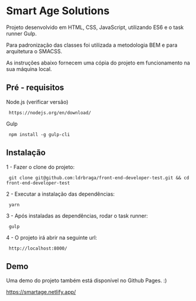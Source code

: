 # Smart Age Solutions

Projeto desenvolvido em HTML, CSS, JavaScript, utilizando ES6 e o task runner Gulp.

Para padronização das classes foi utilizada a metodologia BEM e para arquitetura o SMACSS.

As instruções abaixo fornecem uma cópia do projeto em funcionamento na sua máquina local.

## Pré - requisitos

Node.js (verificar versão)

`` 
https://nodejs.org/en/download/
`` 

Gulp

`` 
npm install -g gulp-cli
`` 

## Instalação

1 - Fazer o clone do projeto:

`` 
git clone git@github.com:ldrbraga/front-end-developer-test.git && cd front-end-developer-test
`` 

2 - Executar a instalação das dependências:

`` 
yarn
`` 

3 - Após instaladas as dependências, rodar o task runner: 

`` 
gulp
`` 

4 - O projeto irá abrir na seguinte url:

`` 
http://localhost:8000/
`` 

## Demo 

Uma demo do projeto também está disponível no Github Pages. :)

https://smartage.netlify.app/

